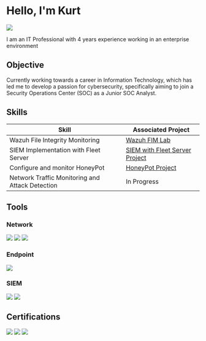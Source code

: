 # Hello, I'm Kurt
<a href="https://ca.linkedin.com/in/kurt-yakimoski-42b34b303"><img src="https://img.shields.io/badge/-LinkedIn-0072b1?&style=for-the-badge&logo=linkedin&logoColor=white" /></a>


I am an IT Professional with 4 years experience working in an enterprise environment 

## Objective

Currently working towards a career in Information Technology, which has led me to develop a passion for cybersecurity, specifically aiming to join a Security Operations Center (SOC) as a Junior SOC Analyst.

## Skills

| Skill                                         | Associated Project         |
|-------------------------------------------------|----------------------------|
| Wazuh File Integrity Monitoring                 | <a href="https://github.com/Kurtyako/Wazuh-FIM-Lab/tree/main">Wazuh FIM Lab</a>|
| SIEM Implementation with Fleet Server           | <a href="https://github.com/Kurtyako/SIEM-Implementation">SIEM with Fleet Server Project</a>|
| Configure and monitor HoneyPot                  | <a href="">HoneyPot Project</a>|
| Network Traffic Monitoring and Attack Detection | <a >In Progress</a>|
## Tools

### Network
<div>
    <img src="https://img.shields.io/badge/-Wireshark-1679A7?&style=for-the-badge&logo=Wireshark&logoColor=white" />
    <img src="https://img.shields.io/badge/-Suricata-EF3B2D?&style=for-the-badge&logo=Suricata&logoColor=white" />
    <img src="https://img.shields.io/badge/-Snort-FF0000?&style=for-the-badge&logo=Snort&logoColor=white" />

</div>

### Endpoint
<div>
    <img src="https://img.shields.io/badge/-Microsoft_Defender_for_Endpoint-00A4EF?&style=for-the-badge&logo=Microsoft&logoColor=white" />
   
</div>

### SIEM
<div>
    <img src="https://img.shields.io/badge/-Splunk-000000?&style=for-the-badge&logo=Splunk&logoColor=white" />
    <img src="https://img.shields.io/badge/-Elastic-005571?&style=for-the-badge&logo=Elastic&logoColor=white" />
</div>

## Certifications
<div>
<img src="https://img.shields.io/badge/-Security%2B-FF0000?&style=for-the-badge&logo=CompTIA&logoColor=white" />
<img src="https://img.shields.io/badge/-Google%20Cybersecurity%20Professional-4285F4?style=for-the-badge&logo=google&logoColor=white" />
<img src="https://img.shields.io/badge/-AWS%20Academy%20Cloud%20Foundations-FF9900?style=for-the-badge&logo=amazonaws&logoColor=white" />
